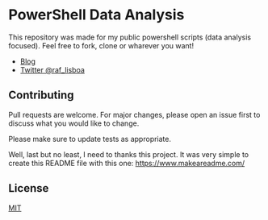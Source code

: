 # PowerShell Data Analysis

This repository was made for my public powershell scripts (data analysis focused).
Feel free to fork, clone or wharever you want!

* [Blog](https://raflisboa.github.io/site/)
* [Twitter @raf_lisboa](https://twitter.com/raf_lisboa)

## Contributing
Pull requests are welcome. For major changes, please open an issue first to discuss what you would like to change.

Please make sure to update tests as appropriate.

Well, last but no least, I need to thanks this project. It was very simple to create this README file with this one: https://www.makeareadme.com/

## License
[MIT](https://choosealicense.com/licenses/mit/)
